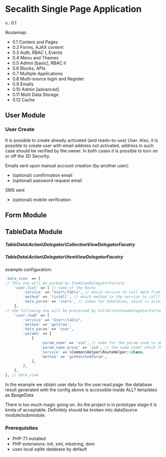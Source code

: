 # Secalith Single Page Application #

v.: 0.1

Routemap:
* 0.1   Content and Pages
* 0.2   Forms, AJAX content
* 0.3   Auth, RBAC I, Events
* 0.4   Menu and Themes
* 0.5   Admin [basic], RBAC II
* 0.6   Blocks, APIs
* 0.7   Multiple Applications
* 0.8   Multi-source login and Register
* 0.9   Emails
* 0.10  Admin [advanced]
* 0.11  Multi Data Storage
* 0.12  Cache

## User Module ##

### User Create ###
It is possible to create already activated (and reado-to-use) User. Also, it is possible to create user with email address not activated, address in such case should be verified by the owner.
In both cases it is possible to turn on or off the 3D Security.

Emails sent upon manual account creation (by another user):
* (optional) comfirmation email
* (optional) password request email

SMS sent
* (optional) mobile verification

## Form Module ##

## TableData Module ##

##### TableData\Action\Delegator\CollectionViewDelegatorFacotry ####
##### TableData\Action\Delegator\ItemViewDelegatorFacotry ####

example configuration:
```php
'data_view' => [
// This one will be picked by ItemViewDelegatorFactory
    'user.list' => [ // name of the Route
        'service' => "User\\Table", // which service to call data from?
        'method' => 'listAll', // which method in the service to call?
        'data_param' => 'users', // index for $dataView, which is accessible accross the templates
    ],
// the following one will be processed by CollectionViewDelegatorFactory
    'user.read' => [
        'service' => "User\\Table",
        'method' => 'getItem',
        'data_param' => 'user',
        'params' => [
            [
                'param_name' => 'uid', // name for the param used to obtain the parameter for the original service
                'param_name_proxy' => 'uid', // the name under which the value is known for the initial service
                'service' => \Common\Helper\RouteHelper::class,
                'method' => 'getMatchedParam',
            ],
        ],
    ],
], // data_view
```
In the example we obtain user data for the user.read page. the database result generated with the config above is accessible inside ALL? templates as $pageData 

There is too much magic going on. As the project is in prototype stage it is kinda of acceptable. Definitely should be broken into dataSource module/submodule.

### Prerequisites ###
* PHP-7.1 installed
* PHP extensions: intl, xml, mbstring, dom
* uses local *sqlite* database by default
